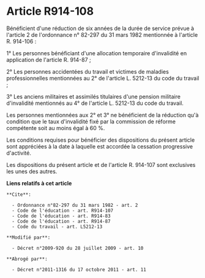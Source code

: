 # Article R914-108

Bénéficient d'une réduction de six années de la durée de service prévue à l'article 2 de l'ordonnance n° 82-297 du 31 mars
1982 mentionnée à l'article R. 914-106 : 

1° Les personnes bénéficiant d'une allocation temporaire d'invalidité en application de l'article R. 914-87 ; 

2° Les personnes accidentées du travail et victimes de maladies professionnelles mentionnées au 2° de l'article L. 5212-13 du
code du travail ; 

3° Les anciens militaires et assimilés titulaires d'une pension militaire d'invalidité mentionnés au 4° de l'article L.
5212-13 du code du travail. 

Les personnes mentionnées aux 2° et 3° ne bénéficient de la réduction qu'à condition que le taux d'invalidité fixé par la
commission de réforme compétente soit au moins égal à 60 %. 

Les conditions requises pour bénéficier des dispositions du présent article sont appréciées à la date à laquelle est accordée
la cessation progressive d'activité. 

Les dispositions du présent article et de l'article R. 914-107 sont exclusives les unes des autres.

**Liens relatifs à cet article**

	**Cite**:

	  - Ordonnance n°82-297 du 31 mars 1982 - art. 2
	  - Code de l'éducation - art. R914-107
	  - Code de l'éducation - art. R914-83
	  - Code de l'éducation - art. R914-87
	  - Code du travail - art. L5212-13

	**Modifié par**:

	  - Décret n°2009-920 du 28 juillet 2009 - art. 10

	**Abrogé par**:

	  - Décret n°2011-1316 du 17 octobre 2011 - art. 11
